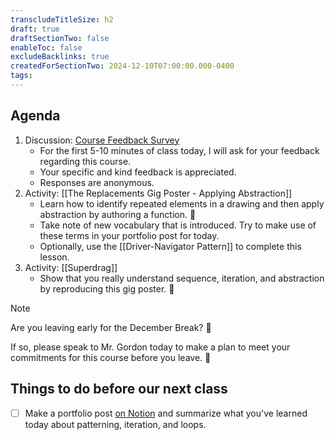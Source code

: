 ```yaml
---
transcludeTitleSize: h2
draft: true
draftSectionTwo: false
enableToc: false
excludeBacklinks: true
createdForSectionTwo: 2024-12-10T07:00:00.000-0400
tags:
---
```

## Agenda
1. Discussion: [Course Feedback Survey](https://docs.google.com/forms/d/e/1FAIpQLSeeJ7jmgrveZQNTdKdPZ-O7o7vPU5yO8w-pfHM1fvEvEyIdOA/viewform)
	- For the first 5-10 minutes of class today, I will ask for your feedback regarding this course.
	- Your specific and kind feedback is appreciated.
	- Responses are anonymous.
1. Activity: [[The Replacements Gig Poster - Applying Abstraction]]
	- Learn how to identify repeated elements in a drawing and then apply abstraction by authoring a function. 🚀
	- Take note of new vocabulary that is introduced. Try to make use of these terms in your portfolio post for today.
	- Optionally, use the [[Driver-Navigator Pattern]] to complete this lesson.
1. Activity: [[Superdrag]]
	- Show that you really understand sequence, iteration, and abstraction by reproducing this gig poster. 🎸

> [!NOTE]
> 
> Are you leaving early for the December Break? 🎿
> 
> If so, please speak to Mr. Gordon today to make a plan to meet your commitments for this course before you leave. 📆

## Things to do before our next class
- [ ] Make a portfolio post [on Notion](https://notion.so) and summarize what you've learned today about patterning, iteration, and loops.
